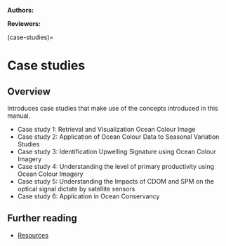 <!-- @format -->

**Authors:**

**Reviewers:**

(case-studies)=

# Case studies

## Overview

Introduces case studies that make use of the concepts introduced in this manual.

- Case study 1: Retrieval and Visualization Ocean Colour Image
- Case study 2: Application of Ocean Colour Data to Seasonal Variation Studies
- Case study 3: Identification Upwelling Signature using Ocean Colour Imagery
- Case study 4: Understanding the level of primary productivity using Ocean
  Colour Imagery
- Case study 5: Understanding the Impacts of CDOM and SPM on the optical signal
  dictate by satellite sensors
- Case study 6: Application in Ocean Conservancy

## Further reading

- [Resources](https://ioccg.org/what-we-do/ioccg-publications/eu-prespoioccg-handbook/)
